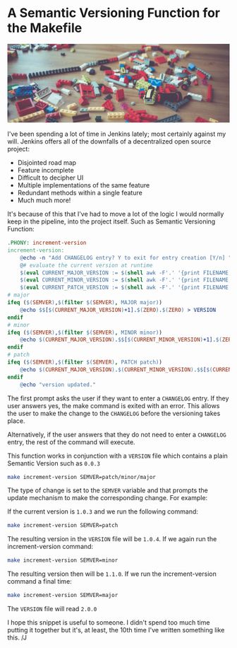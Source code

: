 # A Semantic Versioning Function for the Makefile

![make](../images/MAKE_SEMVER.png)

I've been spending a lot of time in Jenkins lately; most certainly against my will. Jenkins offers all of the downfalls of a decentralized open source project:

* Disjointed road map
* Feature incomplete
* Difficult to decipher UI
* Multiple implementations of the same feature
* Redundant methods within a single feature
* Much much more!

It's because of this that I've had to move a lot of the logic I would normally keep in the pipeline, into the project itself. Such as Semantic Versioning Function:

```Makefile
.PHONY: increment-version
increment-version:
	@echo -n "Add CHANGELOG entry? Y to exit for entry creation [Y/n] " && read ans && [ $${ans:-N} = n ]
	@# evaluate the current version at runtime
	$(eval CURRENT_MAJOR_VERSION := $(shell awk -F'.' '{print FILENAME, $$1}' < VERSION))
	$(eval CURRENT_MINOR_VERSION := $(shell awk -F'.' '{print FILENAME, $$2}' < VERSION))
	$(eval CURRENT_PATCH_VERSION := $(shell awk -F'.' '{print FILENAME, $$3}' < VERSION))
# major
ifeq ($(SEMVER),$(filter $(SEMVER), MAJOR major))
	@echo $$[$(CURRENT_MAJOR_VERSION)+1].$(ZERO).$(ZERO) > VERSION
endif
# minor
ifeq ($(SEMVER),$(filter $(SEMVER), MINOR minor))
	@echo $(CURRENT_MAJOR_VERSION).$$[$(CURRENT_MINOR_VERSION)+1].$(ZERO) > VERSION
endif
# patch
ifeq ($(SEMVER),$(filter $(SEMVER), PATCH patch))
	@echo $(CURRENT_MAJOR_VERSION).$(CURRENT_MINOR_VERSION).$$[$(CURRENT_PATCH_VERSION)+1] > VERSION
endif
	@echo "version updated."
```

The first prompt asks the user if they want to enter a `CHANGELOG` entry. If they user answers yes, the make command is exited with an error. This allows the user to make the change to the `CHANGELOG` before the versioning takes place.

Alternatively, if the user answers that they do not need to enter a `CHANGELOG` entry, the rest of the command will execute.

This function works in conjunction with a `VERSION` file which contains a plain Semantic Version such as `0.0.3`

```bash
make increment-version SEMVER=patch/minor/major
```

The type of change is set to the `SEMVER` variable and that prompts the update mechanism to make the corresponding change. For example:

If the current version is `1.0.3` and we run the following command:

```bash
make increment-version SEMVER=patch
```

The resulting version in the `VERSION` file will be `1.0.4`. If we again run the increment-version command:

```bash
make increment-version SEMVER=minor
```

The resulting version then will be `1.1.0`. If we run the increment-version command a final time:

```bash
make increment-version SEMVER=major
```

The `VERSION` file will read `2.0.0`

I hope this snippet is useful to someone. I didn't spend too much time putting it together but it's, at least, the 10th time I've written something like this. /J
